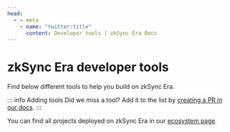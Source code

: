 ```yaml
---
head:
  - - meta
    - name: "twitter:title"
      content: Developer tools | zkSync Era Docs
---
```


# zkSync Era developer tools

Find below different tools to help you build on zkSync Era.

::: info Adding tools
Did we miss a tool? Add it to the list by [creating a PR in our docs](https://github.com/matter-labs/zksync-web-era-docs/compare).
:::

<DevtoolsList />

You can find all projects deployed on zkSync Era in our [ecosystem page](https://ecosystem.zksync.io/)
